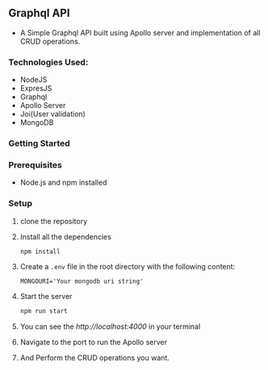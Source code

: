 ## Graphql API
 - A Simple Graphql API built using Apollo server and implementation of all CRUD operations.

### Technologies Used:
 - NodeJS
 - ExpresJS
 - Graphql
 - Apollo Server
 - Joi(User validation)
 - MongoDB

### Getting Started


### Prerequisites

- Node.js and npm installed

  
### Setup
 1) clone the repository
 2) Install all the dependencies

        npm install
 3) Create a `.env` file in the root directory with the following content:
    ```env
    MONGOURI='Your mongodb uri string'
    ```

4) Start the server
    ```sh
    npm run start
    ```
5) You can see the *http://localhost:4000* in your terminal
6) Navigate to the port to run the Apollo server
7) And Perform the CRUD operations you want. 


